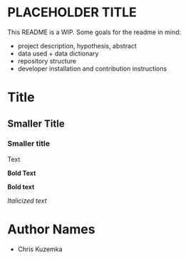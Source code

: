# PLACEHOLDER TITLE

This README is a WIP. Some goals for the readme in mind:

- project description, hypothesis, abstract
- data used + data dictionary
- repository structure
- developer installation and contribution instructions



# Title

## Smaller Title

### Smaller title

Text

**Bold Text**

__Bold text__

*Italicized text*

# Author Names

- Chris Kuzemka

